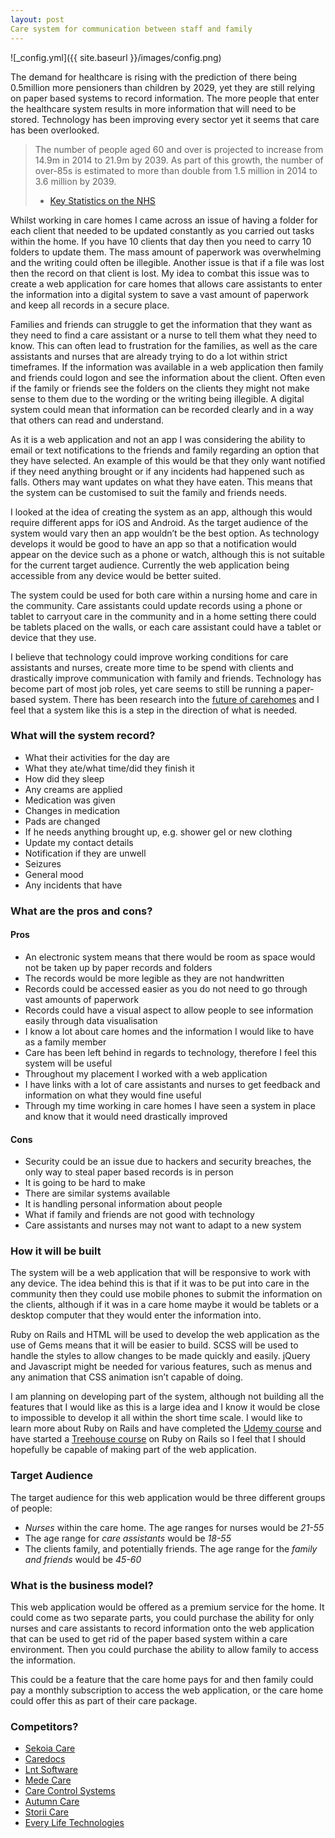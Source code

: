 ```yaml
---
layout: post
Care system for communication between staff and family
---
```


![_config.yml]({{ site.baseurl }}/images/config.png)

The demand for healthcare is rising with the prediction of there being 0.5million more pensioners than children by 2029, yet they are still relying on paper based systems to record information. The more people that enter the healthcare system results in more information that will need to be stored. Technology has been improving every sector yet it seems that care has been overlooked.

> The number of people aged 60 and over is projected to increase from 14.9m in 2014 to 21.9m by 2039. As part of this growth, the number of over-85s is estimated to more than double from 1.5 million in 2014 to 3.6 million by 2039.
> - [Key Statistics on the NHS](http://www.nhsconfed.org/resources/key-statistics-on-the-nhs)

Whilst working in care homes I came across an issue of having a folder for each client that needed to be updated constantly as you carried out tasks within the home. If you have 10 clients that day then you need to carry 10 folders to update them. The mass amount of paperwork was overwhelming and the writing could often be illegible. Another issue is that if a file was lost then the record on that client is lost. My idea to combat this issue was to create a web application for care homes that allows care assistants to enter the information into a digital system to save a vast amount of paperwork and keep all records in a secure place.

Families and friends can struggle to get the information that they want as they need to find a care assistant or a nurse to tell them what they need to know. This can often lead to frustration for the families, as well as the care assistants and nurses that are already trying to do a lot within strict timeframes. If the information was available in a web application then family and friends could logon and see the information about the client. Often even if the family or friends see the folders on the clients they might not make sense to them due to the wording or the writing being illegible. A digital system could mean that information can be recorded clearly and in a way that others can read and understand.

As it is a web application and not an app I was considering the ability to email or text notifications to the friends and family regarding an option that they have selected. An example of this would be that they only want notified if they need anything brought or if any incidents had happened such as falls. Others may want updates on what they have eaten. This means that the system can be customised to suit the family and friends needs.

I looked at the idea of creating the system as an app, although this would require different apps for iOS and Android. As the target audience of the system would vary then an app wouldn’t be the best option. As technology develops it would be good to have an app so that a notification would appear on the device such as a phone or watch, although this is not suitable for the current target audience. Currently the web application being accessible from any device would be better suited.

The system could be used for both care within a nursing home and care in the community. Care assistants could update records using a phone or tablet to carryout care in the community and in a home setting there could be tablets placed on the walls, or each care assistant could have a tablet or device that they use.

I believe that technology could improve working conditions for care assistants and nurses, create more time to be spend with clients and drastically improve communication with family and friends. Technology has become part of most job roles, yet care seems to still be running a paper-based system. There has been research into the [future of carehomes](https://www.carehome.co.uk/news/article.cfm/id/1572922/care-homes-of-the-future-could-see-technology-take-a-leading-role-in-the-delivery-of-care "future of care homes") and I feel that a system like this is a step in the direction of what is needed.

### What will the system record?

* What their activities for the day are
* What they ate/what time/did they finish it
* How did they sleep
* Any creams are applied
* Medication was given
* Changes in medication
* Pads are changed
* If he needs anything brought up, e.g. shower gel or new clothing
* Update my contact details
* Notification if they are unwell
* Seizures
* General mood
* Any incidents that have 


### What are the pros and cons?
#### Pros

* An electronic system means that there would be room as space would not be taken up by paper records and folders
* The records would be more legible as they are not handwritten
* Records could be accessed easier as you do not need to go through vast amounts of paperwork
* Records could have a visual aspect to allow people to see information easily through data visualisation
* I know a lot about care homes and the information I would like to have as a family member
* Care has been left behind in regards to technology, therefore I feel this system will be useful
* Throughout my placement I worked with a web application
* I have links with a lot of care assistants and nurses to get feedback and information on what they would fine useful
* Through my time working in care homes I have seen a system in place and know that it would need drastically improved

#### Cons

* Security could be an issue due to hackers and security breaches, the only way to steal paper based records is in person
* It is going to be hard to make
* There are similar systems available
* It is handling personal information about people
* What if family and friends are not good with technology
* Care assistants and nurses may not want to adapt to a new system

### How it will be built

The system will be a web application that will be responsive to work with any device. The idea behind this is that if it was to be put into care in the community then they could use mobile phones to submit the information on the clients, although if it was in a care home maybe it would be tablets or a desktop computer that they would enter the information into.

Ruby on Rails and HTML will be used to develop the web application as the use of Gems means that it will be easier to build.  SCSS will be used to handle the styles to allow changes to be made quickly and easily. jQuery and Javascript might be needed for various features, such as menus and any animation that CSS animation isn’t capable of doing.

I am planning on developing part of the system, although not building all the features that I would like as this is a large idea and I know it would be close to impossible to develop it all within the short time scale. I would like to learn more about Ruby on Rails and have completed the [Udemy course](https://www.udemy.com/ruby-on-rails-for-web-development/learn/v4/overview "Ruby for web development") and have started a [Treehouse course](https://teamtreehouse.com/tracks/rails-development "Ruby on rails track") on Ruby on Rails so I feel that I should hopefully be capable of making part of the web application.

### Target Audience

The target audience for this web application would be three different groups of people:

* *Nurses* within the care home. The age ranges for nurses would be *21-55*
* The age range for *care assistants* would be *18-55*
* The clients family, and potentially friends. The age range for the *family and friends* would be *45-60*

### What is the business model?

This web application would be offered as a premium service for the home. It could come as two separate parts, you could purchase the ability for only nurses and care assistants to record information onto the web application that can be used to get rid of the paper based system within a care environment. Then you could purchase the ability to allow family to access the information.

This could be a feature that the care home pays for and then family could pay a monthly subscription to access the web application, or the care home could offer this as part of their care package.

### Competitors?

* [Sekoia Care](http://www.sekoia-care.co.uk/ "Sekoia Care")
* [Caredocs](http://www.caredocs.co.uk/ "Caredocs")
* [Lnt Software](http://www.lntsoftware.com/ "Lnt Software")
* [Mede Care](http://www.mede-care.co.uk/ "Mede Care")
* [Care Control Systems](https://carecontrolsystems.co.uk/ "Care Control Systems")
* [Autumn Care](https://autumn.care/ "Autumn Care")
* [Storii Care](https://storiicare.com/ "Storii Care")
* [Every Life Technologies](https://www.everylifetechnologies.com/ "Every Life Technologies")

